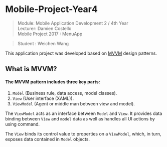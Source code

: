 # Mobile-Project-Year4
> Module: Mobile Application Development 2 / 4th Year  
> Lecturer: Damien Costello  
> Mobile Project 2017 : MenuApp

> Student : Weichen Wang

This application project was developed based on [MVVM](https://msdn.microsoft.com/en-us/library/hh848246.aspx) design patterns.

## What is MVVM?
#### The MVVM pattern includes three key parts:
1. `Model` (Business rule, data access, model classes).
2. `View` (User interface (XAML)).
3. `ViewModel` (Agent or middle man between view and model).
 

The `ViewModel` acts as an interface between `Model` and `View`. It provides data binding between `View` and `model` data as well as handles all UI actions by using command.

The `View` binds its control value to properties on a `ViewModel`, which, in turn, exposes data contained in `Model` objects.

